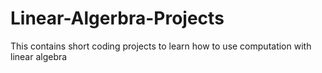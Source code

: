 # Linear-Algerbra-Projects
This contains short coding projects to learn how to use computation with linear algebra
